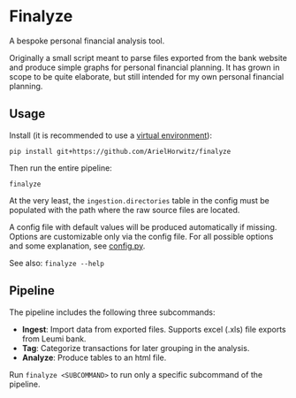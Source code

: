 # Finalyze
A bespoke personal financial analysis tool.

Originally a small script meant to parse files exported from the bank website and produce simple graphs for personal financial planning. It has grown in scope to be quite elaborate, but still intended for my own personal financial planning.

## Usage
Install (it is recommended to use a [virtual environment][1]):
```
pip install git+https://github.com/ArielHorwitz/finalyze
```
Then run the entire pipeline:
```
finalyze
```

At the very least, the `ingestion.directories` table in the config must be populated with the path where the raw source files are located.

A config file with default values will be produced automatically if missing. Options are customizable only via the config file. For all possible options and some explanation, see [config.py](finalyze/config.py).

See also: `finalyze --help`

## Pipeline
The pipeline includes the following three subcommands:
- **Ingest**: Import data from exported files. Supports excel (.xls) file exports from Leumi bank.
- **Tag**: Categorize transactions for later grouping in the analysis.
- **Analyze**: Produce tables to an html file.

Run `finalyze <SUBCOMMAND>` to run only a specific subcommand of the pipeline.

[1]: https://docs.python.org/3/library/venv.html

